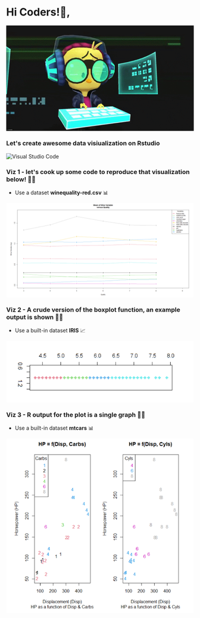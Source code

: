 <p>
  <h1 align="left"><b>Hi Coders!👋,</b></h1>
</p>
<img align="center" alt="GIF" src="https://github.com/DJJamsran/images/blob/main/giphy.gif" width="700"/>

### Let's create awesome data visiualization on Rstudio 
<a target="_blank"><img alt="Visual Studio Code" src="https://img.shields.io/badge/Visual%20Studio%20Code-%2312100E.svg?logo=visual-studio-code&style=for-the-badge&logoColor=blue"/></a>

### Viz 1 - let's cook up some code to reproduce that visualization below! 🚀✨
 - Use a dataset **winequality-red.csv** 📊
<img align="center" alt="GIF" src="https://github.com/DJJamsran/images/blob/main/snp1.png" width="750"/>

### Viz 2 - A crude version of the boxplot function, an example output is shown 🚀✨
 - Use a built-in dataset **IRIS** 📈
<img align="center" alt="GIF" src="https://github.com/DJJamsran/images/blob/main/snp2.png" width="750"/>

### Viz 3 - R output for the plot is a single graph 🚀✨
- Use a built-in dataset **mtcars** 📊
<img align="center" alt="GIF" src="https://github.com/DJJamsran/images/blob/main/snp3.png" width="750"/>
